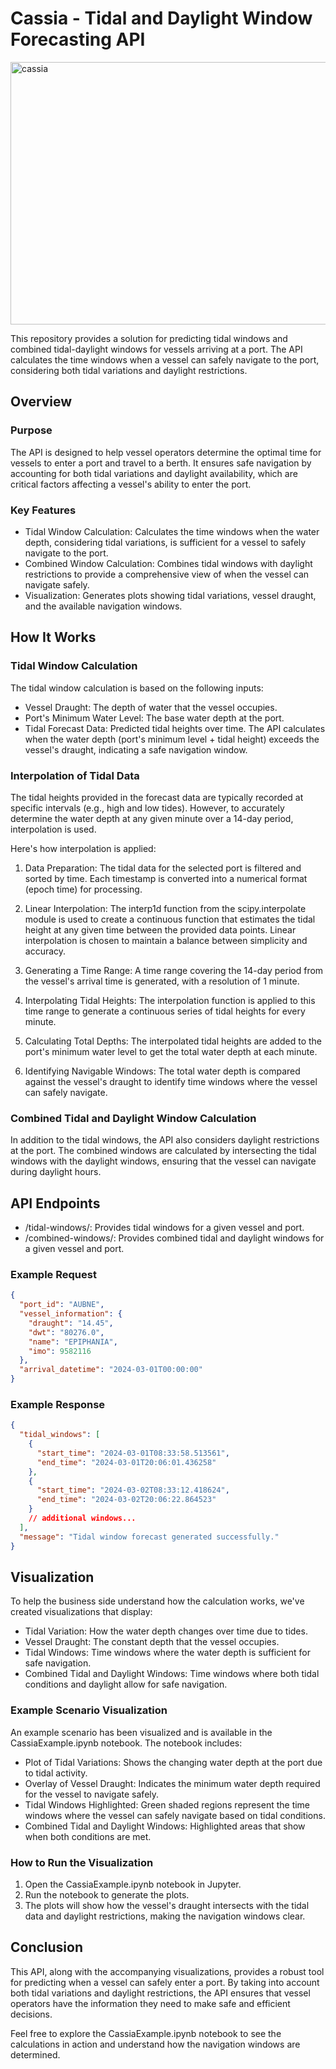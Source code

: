 # Cassia - Tidal and Daylight Window Forecasting API

<img src="https://imgur.com/a/coRzIsG" alt="cassia" width="900" height="420">



This repository provides a solution for predicting tidal windows and combined tidal-daylight windows for vessels arriving at a port. The API calculates the time windows when a vessel can safely navigate to the port, considering both tidal variations and daylight restrictions.

## Overview
### Purpose
The API is designed to help vessel operators determine the optimal time for vessels to enter a port and travel to a berth. It ensures safe navigation by accounting for both tidal variations and daylight availability, which are critical factors affecting a vessel's ability to enter the port.

### Key Features
* Tidal Window Calculation: Calculates the time windows when the water depth, considering tidal variations, is sufficient for a vessel to safely navigate to the port.
* Combined Window Calculation: Combines tidal windows with daylight restrictions to provide a comprehensive view of when the vessel can navigate safely.
* Visualization: Generates plots showing tidal variations, vessel draught, and the available navigation windows.
## How It Works
### Tidal Window Calculation
The tidal window calculation is based on the following inputs:

* Vessel Draught: The depth of water that the vessel occupies.
* Port's Minimum Water Level: The base water depth at the port.
* Tidal Forecast Data: Predicted tidal heights over time.
The API calculates when the water depth (port's minimum level + tidal height) exceeds the vessel's draught, indicating a safe navigation window.

### Interpolation of Tidal Data
The tidal heights provided in the forecast data are typically recorded at specific intervals (e.g., high and low tides). However, to accurately determine the water depth at any given minute over a 14-day period, interpolation is used.

Here's how interpolation is applied:

1. Data Preparation: The tidal data for the selected port is filtered and sorted by time. Each timestamp is converted into a numerical format (epoch time) for processing.

2. Linear Interpolation: The interp1d function from the scipy.interpolate module is used to create a continuous function that estimates the tidal height at any given time between the provided data points. Linear interpolation is chosen to maintain a balance between simplicity and accuracy.

3. Generating a Time Range: A time range covering the 14-day period from the vessel's arrival time is generated, with a resolution of 1 minute.

4. Interpolating Tidal Heights: The interpolation function is applied to this time range to generate a continuous series of tidal heights for every minute.

5. Calculating Total Depths: The interpolated tidal heights are added to the port's minimum water level to get the total water depth at each minute.

6. Identifying Navigable Windows: The total water depth is compared against the vessel's draught to identify time windows where the vessel can safely navigate.

### Combined Tidal and Daylight Window Calculation
In addition to the tidal windows, the API also considers daylight restrictions at the port. The combined windows are calculated by intersecting the tidal windows with the daylight windows, ensuring that the vessel can navigate during daylight hours.

## API Endpoints
* /tidal-windows/: Provides tidal windows for a given vessel and port.
* /combined-windows/: Provides combined tidal and daylight windows for a given vessel and port.
### Example Request
```json
{
  "port_id": "AUBNE",
  "vessel_information": {
    "draught": "14.45",
    "dwt": "80276.0",
    "name": "EPIPHANIA",
    "imo": 9582116
  },
  "arrival_datetime": "2024-03-01T00:00:00"
}
```
### Example Response
```json
{
  "tidal_windows": [
    {
      "start_time": "2024-03-01T08:33:58.513561",
      "end_time": "2024-03-01T20:06:01.436258"
    },
    {
      "start_time": "2024-03-02T08:33:12.418624",
      "end_time": "2024-03-02T20:06:22.864523"
    }
    // additional windows...
  ],
  "message": "Tidal window forecast generated successfully."
}
```
## Visualization
To help the business side understand how the calculation works, we've created visualizations that display:

* Tidal Variation: How the water depth changes over time due to tides.
* Vessel Draught: The constant depth that the vessel occupies.
* Tidal Windows: Time windows where the water depth is sufficient for safe navigation.
* Combined Tidal and Daylight Windows: Time windows where both tidal conditions and daylight allow for safe navigation.
### Example Scenario Visualization
An example scenario has been visualized and is available in the CassiaExample.ipynb notebook. The notebook includes:

* Plot of Tidal Variations: Shows the changing water depth at the port due to tidal activity.
* Overlay of Vessel Draught: Indicates the minimum water depth required for the vessel to navigate safely.
* Tidal Windows Highlighted: Green shaded regions represent the time windows where the vessel can safely navigate based on tidal conditions.
* Combined Tidal and Daylight Windows: Highlighted areas that show when both conditions are met.
### How to Run the Visualization
1. Open the CassiaExample.ipynb notebook in Jupyter.
2. Run the notebook to generate the plots.
3. The plots will show how the vessel's draught intersects with the tidal data and daylight restrictions, making the navigation windows clear.
## Conclusion
This API, along with the accompanying visualizations, provides a robust tool for predicting when a vessel can safely enter a port. By taking into account both tidal variations and daylight restrictions, the API ensures that vessel operators have the information they need to make safe and efficient decisions.

Feel free to explore the CassiaExample.ipynb notebook to see the calculations in action and understand how the navigation windows are determined.